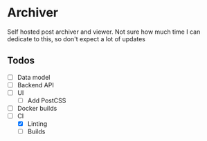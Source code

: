 # Archiver

Self hosted post archiver and viewer. Not sure how much time I can dedicate to
this, so don't expect a lot of updates

## Todos
- [ ] Data model
- [ ] Backend API
- [ ] UI
  - [ ] Add PostCSS 
- [ ] Docker builds
- [ ] CI
  - [x] Linting
  - [ ] Builds